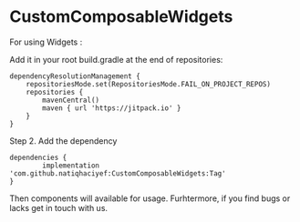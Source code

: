 # CustomComposableWidgets

For using Widgets :

Add it in your root build.gradle at the end of repositories:

	dependencyResolutionManagement {
		repositoriesMode.set(RepositoriesMode.FAIL_ON_PROJECT_REPOS)
		repositories {
			mavenCentral()
			maven { url 'https://jitpack.io' }
		}
	}

Step 2. Add the dependency

  	dependencies {
	        implementation 'com.github.natiqhaciyef:CustomComposableWidgets:Tag'
	}

Then components will available for usage. 
Furhtermore, if you find bugs or lacks get in touch with us.  

